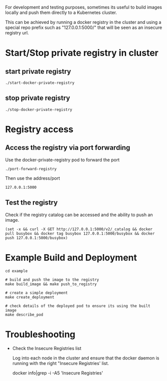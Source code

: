 For development and testing purposes, sometimes its useful to build images locally and push them directly to a Kubernetes cluster.

This can be achieved by running a docker registry in the cluster and using a special repo prefix such as "127.0.0.1:5000/" that will be seen as an insecure registry url.

# Start/Stop private registry in cluster

## start private registry<a id="sec-1-1" name="sec-1-1"></a>

    ./start-docker-private-registry

## stop private registry

    ./stop-docker-private-registry

# Registry access<a id="sec-2" name="sec-2"></a>

## Access the registry via port forwarding

Use the docker-private-registry pod to forward the port

    ./port-forward-registry

Then use the address/port

    127.0.0.1:5000

## Test the registry

Check if the registry catalog can be accessed and the ability to push an image.

    (set -x && curl -X GET http://127.0.0.1:5000/v2/_catalog && docker pull busybox && docker tag busybox 127.0.0.1:5000/busybox && docker push 127.0.0.1:5000/busybox)

# Example Build and Deployment

    cd example

    # build and push the image to the registry
    make build_image && make push_to_registry

    # create a simple deployment
    make create_deployment

    # check details of the deployed pod to ensure its using the built image
    make describe_pod

# Troubleshooting

-   Check the Insecure Registries list

    Log into each node in the cluster and ensure that the docker daemon is running with the right "Insecure Registries' list.

    docker info|grep -i -A5 'Insecure Registries'
